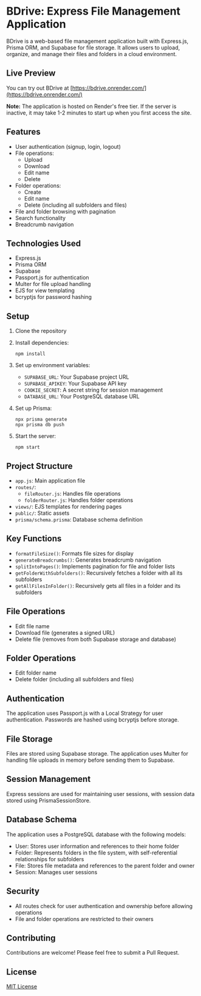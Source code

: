 # BDrive: Express File Management Application

BDrive is a web-based file management application built with Express.js, Prisma ORM, and Supabase for file storage. It allows users to upload, organize, and manage their files and folders in a cloud environment.

## Live Preview

You can try out BDrive at [https://bdrive.onrender.com/](https://bdrive.onrender.com/)

**Note:** The application is hosted on Render's free tier. If the server is inactive, it may take 1-2 minutes to start up when you first access the site.

## Features

- User authentication (signup, login, logout)
- File operations:
  - Upload
  - Download
  - Edit name
  - Delete
- Folder operations:
  - Create
  - Edit name
  - Delete (including all subfolders and files)
- File and folder browsing with pagination
- Search functionality
- Breadcrumb navigation

## Technologies Used

- Express.js
- Prisma ORM
- Supabase
- Passport.js for authentication
- Multer for file upload handling
- EJS for view templating
- bcryptjs for password hashing

## Setup

1. Clone the repository
2. Install dependencies:
   ```
   npm install
   ```
3. Set up environment variables:
   - `SUPABASE_URL`: Your Supabase project URL
   - `SUPABASE_APIKEY`: Your Supabase API key
   - `COOKIE_SECRET`: A secret string for session management
   - `DATABASE_URL`: Your PostgreSQL database URL

4. Set up Prisma:
   ```
   npx prisma generate
   npx prisma db push
   ```

5. Start the server:
   ```
   npm start
   ```

## Project Structure

- `app.js`: Main application file
- `routes/`:
  - `fileRouter.js`: Handles file operations
  - `folderRouter.js`: Handles folder operations
- `views/`: EJS templates for rendering pages
- `public/`: Static assets
- `prisma/schema.prisma`: Database schema definition

## Key Functions

- `formatFileSize()`: Formats file sizes for display
- `generateBreadcrumbs()`: Generates breadcrumb navigation
- `splitIntoPages()`: Implements pagination for file and folder lists
- `getFolderWithSubfolders()`: Recursively fetches a folder with all its subfolders
- `getAllFilesInFolder()`: Recursively gets all files in a folder and its subfolders

## File Operations

- Edit file name
- Download file (generates a signed URL)
- Delete file (removes from both Supabase storage and database)

## Folder Operations

- Edit folder name
- Delete folder (including all subfolders and files)

## Authentication

The application uses Passport.js with a Local Strategy for user authentication. Passwords are hashed using bcryptjs before storage.

## File Storage

Files are stored using Supabase storage. The application uses Multer for handling file uploads in memory before sending them to Supabase.

## Session Management

Express sessions are used for maintaining user sessions, with session data stored using PrismaSessionStore.

## Database Schema

The application uses a PostgreSQL database with the following models:

- User: Stores user information and references to their home folder
- Folder: Represents folders in the file system, with self-referential relationships for subfolders
- File: Stores file metadata and references to the parent folder and owner
- Session: Manages user sessions

## Security

- All routes check for user authentication and ownership before allowing operations
- File and folder operations are restricted to their owners

## Contributing

Contributions are welcome! Please feel free to submit a Pull Request.

## License

[MIT License](LICENSE)